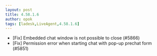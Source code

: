 ```yaml
---
layout: post
title: 4.58.1.6
author: opok
tags: [ladesk,LiveAgent,4.58.1.6]
---
```


- [Fix] Embedded chat window is not possible to close (#5866)
- [Fix] Permission error when starting chat with pop-up prechat form (#5851)
